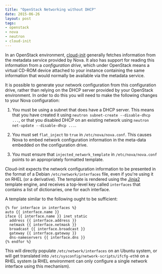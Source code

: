 ```yaml
---
title: "OpenStack Networking without DHCP"
date: 2015-06-26
layout: post
tags:
- openstack
- nova
- neutron
- cloud-init
---
```


In an OpenStack environment, [cloud-init][] generally fetches
information from the metadata service provided by Nova.  It also has
support for reading this information from a *configuration drive*,
which under OpenStack means a virtual CD-ROM device attached to your
instance containing the same information that would normally be
available via the metadata service.

[cloud-init]: https://cloudinit.readthedocs.org/en/latest/

It is possible to generate your network configuration from this
configuration drive, rather than relying on the DHCP server provided
by your OpenStack environment.  In order to do this you will need to
make the following changes to your Nova configuration:

1. You must be using a subnet that does have a DHCP server.  This
   means that you have created it using `neutron subnet-create
   --disable-dhcp ...`, or that you disabled DHCP on an existing
   network using `neutron net-update --disable-dhcp ...`.

1. You must set `flat_inject` to `true` in `/etc/nova/nova.conf`.
   This causes Nova to embed network configuration information in the
   meta-data embedded on the configuration drive.

1. You must ensure that `injected_network_template` in
   `/etc/nova/nova.conf` points to an appropriately formatted
   template.

Cloud-init expects the network configuration information to be
presented in the format of a Debian `/etc/network/interfaces` file,
even if you're using it on RHEL (or a derivative).  The template is
rendered using the [Jinja2][] template engine, and receives a
top-level key called `interfaces` that contains a list of
dictionaries, one for each interface.

A template similar to the following ought to be sufficient:

    {% for interface in interfaces %}
    auto {{ interface.name }}
    iface {{ interface.name }} inet static
      address {{ interface.address }}
      netmask {{ interface.netmask }}
      broadcast {{ interface.broadcast }}
      gateway {{ interface.gateway }}
      dns-nameservers {{ interface.dns }}
    {% endfor %}

This will directly populate `/etc/network/interfaces` on an Ubuntu
system, or will get translated into
`/etc/sysconfig/network-scripts/ifcfg-eth0` on a RHEL system (a RHEL
environment can only configure a single network interface using this
mechanism).

[jinja2]: http://jinja.pocoo.org/docs/dev/

